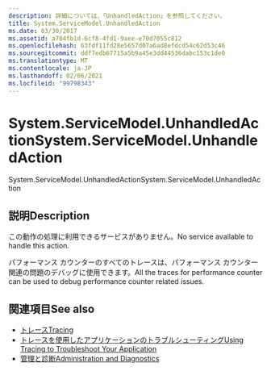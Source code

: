 ```yaml
---
description: 詳細については、「UnhandledAction」を参照してください。
title: System.ServiceModel.UnhandledAction
ms.date: 03/30/2017
ms.assetid: a704fb1d-6cf8-4fd1-9aee-e70d7055c812
ms.openlocfilehash: 63fdf11fd28e5657d07a6ad8efdcd54c62d53c46
ms.sourcegitcommit: ddf7edb67715a5b9a45e3dd44536dabc153c1de0
ms.translationtype: MT
ms.contentlocale: ja-JP
ms.lasthandoff: 02/06/2021
ms.locfileid: "99798343"
---
```

# <a name="systemservicemodelunhandledaction"></a><span data-ttu-id="d380a-103">System.ServiceModel.UnhandledAction</span><span class="sxs-lookup"><span data-stu-id="d380a-103">System.ServiceModel.UnhandledAction</span></span>

<span data-ttu-id="d380a-104">System.ServiceModel.UnhandledAction</span><span class="sxs-lookup"><span data-stu-id="d380a-104">System.ServiceModel.UnhandledAction</span></span>  
  
## <a name="description"></a><span data-ttu-id="d380a-105">説明</span><span class="sxs-lookup"><span data-stu-id="d380a-105">Description</span></span>  

 <span data-ttu-id="d380a-106">この動作の処理に利用できるサービスがありません。</span><span class="sxs-lookup"><span data-stu-id="d380a-106">No service available to handle this action.</span></span>  
  
 <span data-ttu-id="d380a-107">パフォーマンス カウンターのすべてのトレースは、パフォーマンス カウンター関連の問題のデバッグに使用できます。</span><span class="sxs-lookup"><span data-stu-id="d380a-107">All the traces for performance counter can be used to debug performance counter related issues.</span></span>  
  
## <a name="see-also"></a><span data-ttu-id="d380a-108">関連項目</span><span class="sxs-lookup"><span data-stu-id="d380a-108">See also</span></span>

- [<span data-ttu-id="d380a-109">トレース</span><span class="sxs-lookup"><span data-stu-id="d380a-109">Tracing</span></span>](index.md)
- [<span data-ttu-id="d380a-110">トレースを使用したアプリケーションのトラブルシューティング</span><span class="sxs-lookup"><span data-stu-id="d380a-110">Using Tracing to Troubleshoot Your Application</span></span>](using-tracing-to-troubleshoot-your-application.md)
- [<span data-ttu-id="d380a-111">管理と診断</span><span class="sxs-lookup"><span data-stu-id="d380a-111">Administration and Diagnostics</span></span>](../index.md)
